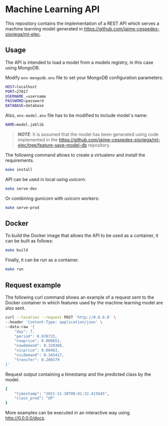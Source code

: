 # Machine Learning API
This repository contains the implementation of a REST API which serves a machine learning model generated in https://github.com/jaime-cespedes-sisniega/ml-elec.

## Usage
The API is intended to load a model from a models registry, in this case using MongoDB.

Modify `env-mongodb.env` file to set your MongoDB configuration parameters:
```bash
HOST=localhost
PORT=27017
USERNAME_=username
PASSWORD=password
DATABASE=database
```

Also, `env-model.env` file has to be modified to include model´s name:
```bash
NAME=model.joblib
```

> **_NOTE_**: It is assumed that the model has been generated using code implemented in the https://github.com/jaime-cespedes-sisniega/ml-elec/tree/feature-save-model-db repository.


The following command allows to create a virtualenv and install the requirements.
```bash
make install
```

API can be used in local using uvicorn:
```bash
make serve-dev
```

Or combining gunicorn with uvicorn workers:
```bash
make serve-prod
```

## Docker

To build the Docker image that allows the API to be used as a container, it can be built as follows:
```bash
make build
```
Finally, it can be run as a container.
```bash
make run
```

## Request example
The following curl command shows an example of a request sent to the Docker container in which features used by the machine learning model are also sent.

```bash
curl --location --request POST 'http://0.0.0.0' \
--header 'Content-Type: application/json' \
--data-raw '{
    "day": 7,
    "period": 0.978723,
    "nswprice": 0.066651,
    "nswdemand": 0.329366,
    "vicprice": 0.00463,
    "vicdemand": 0.345417,
    "transfer": 0.206579
}'
```
Request output containing a timestamp and the predicted class by the model.
```bash
{
    "timestamp": "2021-11-30T08:01:32.415845",
    "class_pred": "UP"
}
```

More examples can be executed in an interactive way using http://0.0.0.0/docs.

